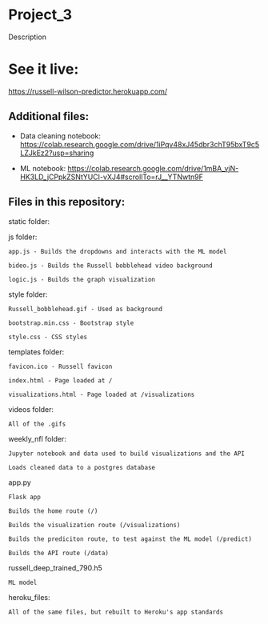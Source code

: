 # Project_3
Description

# See it live:

https://russell-wilson-predictor.herokuapp.com/

## Additional files:
* Data cleaning notebook:
  https://colab.research.google.com/drive/1iPqv48xJ45dbr3chT95bxT9c5LZJkEz2?usp=sharing

* ML notebook:
  https://colab.research.google.com/drive/1mBA_vjN-HK3LD_jCPpkZSNtYUCI-vXJ4#scrollTo=rJ__YTNwtn9F

## Files in this repository:
static folder:
  
  js folder:
    
    app.js - Builds the dropdowns and interacts with the ML model
    
    bideo.js - Builds the Russell bobblehead video background
    
    logic.js - Builds the graph visualization

  
  style folder:
    
    Russell_bobblehead.gif - Used as background
    
    bootstrap.min.css - Bootstrap style
    
    style.css - CSS styles

  templates folder:
    
    favicon.ico - Russell favicon
    
    index.html - Page loaded at /
    
    visualizations.html - Page loaded at /visualizations

  videos folder:
    
    All of the .gifs

weekly_nfl folder:
  
    Jupyter notebook and data used to build visualizations and the API
  
    Loads cleaned data to a postgres database

app.py
  
    Flask app
  
    Builds the home route (/)

    Builds the visualization route (/visualizations)
  
    Builds the prediciton route, to test against the ML model (/predict)
  
    Builds the API route (/data)

russell_deep_trained_790.h5
  
    ML model

heroku_files:
  
    All of the same files, but rebuilt to Heroku's app standards
